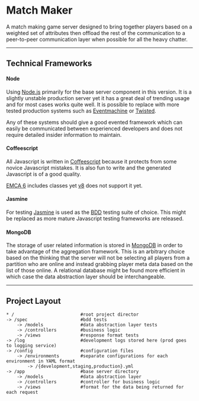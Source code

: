 # Match Maker

A match making game server designed to bring together players based on a weighted set of attributes then offload the rest of the communication to a peer-to-peer communication layer when possible for all the heavy chatter.

---

## Technical Frameworks

#### Node

Using [Node.js][node] primarily for the base server component in this version. It is a slightly unstable production server yet it has a great deal of trending usage and for most cases works quite well. It is possible to replace with more tested production systems such as [Eventmachine][em] or [Twisted][td].

Any of these systems should give a good evented framework which can easily be communicated between experienced developers and does not require detailed insider information to maintain.

#### Coffeescript

All Javascript is written in [Coffeescript][cs] because it protects from some novice Javascript mistakes. It is also fun to write and the generated Javascript is of a good quality.

[EMCA 6][emca] includes classes yet [v8][v8] does not support it yet.

#### Jasmine

For testing [Jasmine][jas] is used as the [BDD][bdd] testing suite of choice. This might be replaced as more mature Javascript testing frameworks are released.

#### MongoDB

The storage of user related information is stored in [MongoDB][mon] in order to take advantage of the aggregation framework. This is an arbitrary choice based on the thinking that the server will not be selecting all players from a partition who are online and instead grabbing player meta data based on the list of those online. A relational database might be found more efficient in which case the data abstraction layer should be interchangeable.

---

## Project Layout

	* /							#root project director
	-> /spec					#bdd tests
		-> /models				#data abstraction layer tests
		-> /controllers			#business logic
		-> /views				#response format tests
	-> /log						#development logs stored here (prod goes to logging service)
	-> /config					#configuration files
		-> /environments		#separate configurations for each environment in YAML format
			-> /{development,staging,production}.yml
	-> /app						#base server directory
		-> /models				#data abstraction layer
		-> /controllers			#controller for business logic
		-> /views				#format for the data being returned for each request
	

[node]: http://nodejs.com
[haml]: http://haml.com
[em]: http://eventmachine.com
[td]: http://twisted.com
[cs]: http://coffeescript.org
[emca]: http://emca.org
[v8]: http://v8.com
[jas]: http://jasmine.com
[bdd]: http://bdd.com
[mon]: http://mongo.com